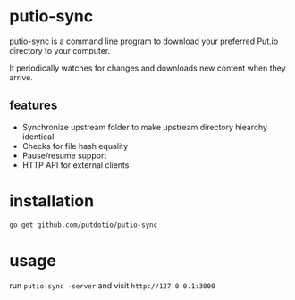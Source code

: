 # putio-sync

putio-sync is a command line program to download your preferred Put.io directory to your computer.

It periodically watches for changes and downloads new content when they arrive.

## features

* Synchronize upstream folder to make upstream directory hiearchy identical
* Checks for file hash equality
* Pause/resume support
* HTTP API for external clients

# installation

```sh
go get github.com/putdotio/putio-sync
```

# usage

run `putio-sync -server` and visit `http://127.0.0.1:3000`
